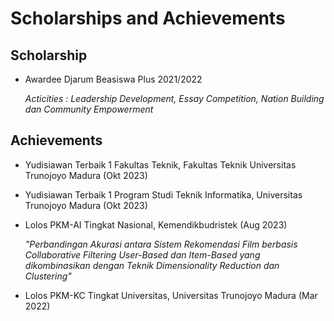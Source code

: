 # Scholarships and Achievements

## Scholarship

- Awardee Djarum Beasiswa Plus 2021/2022

  *Acticities : Leadership Development, Essay Competition, Nation Building dan Community Empowerment*

## Achievements

- Yudisiawan Terbaik 1 Fakultas Teknik, Fakultas Teknik Universitas Trunojoyo Madura (Okt 2023)

- Yudisiawan Terbaik 1 Program Studi Teknik Informatika, Universitas Trunojoyo Madura (Okt 2023)

- Lolos PKM-AI Tingkat Nasional, Kemendikbudristek (Aug 2023)

  *"Perbandingan Akurasi antara Sistem Rekomendasi Film berbasis Collaborative Filtering User-Based dan Item-Based yang dikombinasikan dengan Teknik Dimensionality Reduction dan Clustering"*

- Lolos PKM-KC Tingkat Universitas, Universitas Trunojoyo Madura (Mar 2022)